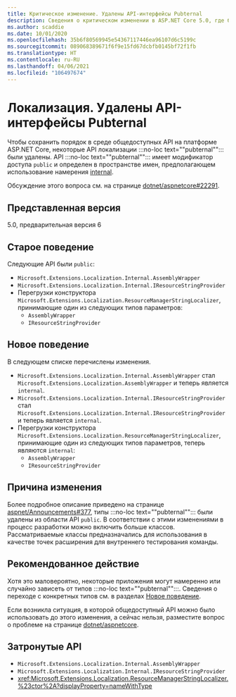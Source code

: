 ```yaml
---
title: Критическое изменение. Удалены API-интерфейсы Pubternal
description: Сведения о критическом изменении в ASP.NET Core 5.0, где были удалены некоторые API локализации pubternal
ms.author: scaddie
ms.date: 10/01/2020
ms.openlocfilehash: 35b6f80569945e54367117446ea96107d6c5199c
ms.sourcegitcommit: 089068389671f6f9e15fd67dcbfb0145bf72f1fb
ms.translationtype: HT
ms.contentlocale: ru-RU
ms.lasthandoff: 04/06/2021
ms.locfileid: "106497674"
---
```

# <a name="localization-pubternal-apis-removed"></a>Локализация. Удалены API-интерфейсы Pubternal

Чтобы сохранить порядок в среде общедоступных API на платформе ASP.NET Core, некоторые API локализации :::no-loc text="\"pubternal\""::: были удалены. API :::no-loc text="\"pubternal\""::: имеет модификатор доступа `public` и определен в пространстве имен, предполагающем использование намерения [internal](../../../../csharp/language-reference/keywords/internal.md).

Обсуждение этого вопроса см. на странице [dotnet/aspnetcore#22291](https://github.com/dotnet/aspnetcore/issues/22291).

## <a name="version-introduced"></a>Представленная версия

5.0, предварительная версия 6

## <a name="old-behavior"></a>Старое поведение

Следующие API были `public`:

- `Microsoft.Extensions.Localization.Internal.AssemblyWrapper`
- `Microsoft.Extensions.Localization.Internal.IResourceStringProvider`
- Перегрузки конструктора `Microsoft.Extensions.Localization.ResourceManagerStringLocalizer`, принимающие один из следующих типов параметров:
  - `AssemblyWrapper`
  - `IResourceStringProvider`

## <a name="new-behavior"></a>Новое поведение

В следующем списке перечислены изменения.

- `Microsoft.Extensions.Localization.Internal.AssemblyWrapper` стал `Microsoft.Extensions.Localization.AssemblyWrapper` и теперь является `internal`.
- `Microsoft.Extensions.Localization.Internal.IResourceStringProvider` стал `Microsoft.Extensions.Localization.Internal.IResourceStringProvider` и теперь является `internal`.
- Перегрузки конструктора `Microsoft.Extensions.Localization.ResourceManagerStringLocalizer`, принимающие один из следующих типов параметров, теперь являются `internal`:
  - `AssemblyWrapper`
  - `IResourceStringProvider`

## <a name="reason-for-change"></a>Причина изменения

Более подробное описание приведено на странице [aspnet/Announcements#377](https://github.com/aspnet/Announcements/issues/377#issue-473651882), типы :::no-loc text="\"pubternal\""::: были удалены из области API `public`. В соответствии с этими изменениями в процесс разработки можно включить больше классов. Рассматриваемые классы предназначались для использования в качестве точек расширения для внутреннего тестирования команды.

## <a name="recommended-action"></a>Рекомендованное действие

Хотя это маловероятно, некоторые приложения могут намеренно или случайно зависеть от типов :::no-loc text="\"pubternal\"":::. Сведения о переходе с конкретных типов см. в разделах [Новое поведение](#new-behavior).

Если возникла ситуация, в которой общедоступный API можно было использовать до этого изменения, а сейчас нельзя, разместите вопрос о проблеме на странице [dotnet/aspnetcore](https://github.com/dotnet/aspnetcore/issues).

## <a name="affected-apis"></a>Затронутые API

- `Microsoft.Extensions.Localization.Internal.AssemblyWrapper`
- `Microsoft.Extensions.Localization.Internal.IResourceStringProvider`
- <xref:Microsoft.Extensions.Localization.ResourceManagerStringLocalizer.%23ctor%2A?displayProperty=nameWithType>

<!--

### Category

ASP.NET Core

### Affected APIs

- `T:Microsoft.Extensions.Localization.Internal.AssemblyWrapper`
- `T:Microsoft.Extensions.Localization.Internal.IResourceStringProvider`
- `Overload:Microsoft.Extensions.Localization.ResourceManagerStringLocalizer.#ctor`

-->
